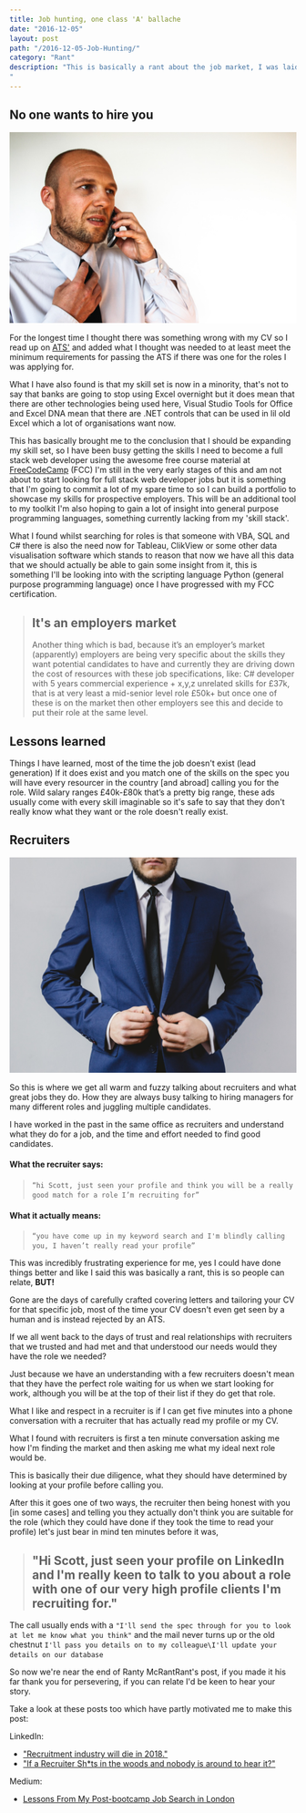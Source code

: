 ```yaml
---
title: Job hunting, one class 'A' ballache
date: "2016-12-05"
layout: post
path: "/2016-12-05-Job-Hunting/"
category: "Rant"
description: "This is basically a rant about the job market, I was laid off back in August, this is a terrible time of year to be looking for work, everyone is on holiday so things are generally pretty slow so when this happened to me I did the same and went on holiday for the end of August and first week of September. Coming back from holiday I found that things were still pretty slow with the occasional phone call about roles that were not really suited to my skill set. It was at this point that I began to struggle and stress about ever being employed again.
"
---
```


## No one wants to hire you

![stress-office](./stress-office.jpg)

For the longest time I thought there was something wrong with my CV so I read up on [ATS'](https://lmgtfy.com/?q=what+is+an+ats) and added what I thought was needed to at least meet the minimum requirements for passing the ATS if there was one for the roles I was applying for.

What I have also found is that my skill set is now in a minority, that's not to say that banks are going to stop using Excel overnight but it does mean that there are other technologies being used here, Visual Studio Tools for Office and Excel DNA mean that there are .NET controls that can be used in lil old Excel which a lot of organisations want now.

This has basically brought me to the conclusion that I should be expanding my skill set, so I have been busy getting the skills I need to become a full stack web developer using the awesome free course material at [FreeCodeCamp](https://www.freecodecamp.com) (FCC) I'm still in the very early stages of this and am not about to start looking for full stack web developer jobs but it is something that I'm going to commit a lot of my spare time to so I can build a portfolio to showcase my skills for prospective employers. This will be an additional tool to my toolkit I'm also hoping to gain a lot of insight into general purpose programming languages, something currently lacking from my 'skill stack'.

What I found whilst searching for roles is that someone with VBA, SQL and C# there is also the need now for Tableau, ClikView or some other data visualisation software which stands to reason that now we have all this data that we should actually be able to gain some insight from it, this is something I'll be looking into with the scripting language Python (general purpose programming language) once I have progressed with my FCC certification.

>## It's an employers market
>Another thing which is bad, because it’s an employer’s market (apparently) employers are being very specific about the skills they want potential candidates to have and currently they are driving down the cost of resources with these job specifications, like: C# developer with 5 years commercial experience + x,y,z unrelated skills for £37k, that is at very least a mid-senior level role £50k+ but once one of these is on the market then other employers see this and decide to put their role at the same level.

## Lessons learned

Things I have learned, most of the time the job doesn't exist (lead generation)
If it does exist and you match one of the skills on the spec you will have every resourcer in the country [and abroad] calling you for the role.
Wild salary ranges £40k-£80k that’s a pretty big range, these ads usually come with every skill imaginable so it's safe to say that they don't really know what they want or the role doesn't really exist.

## Recruiters

![shady-recruiter-middle-man](./shady-recruiter-middle-man.jpg)

So this is where we get all warm and fuzzy talking about recruiters and what great jobs they do. How they are always busy talking to hiring managers for many different roles and juggling multiple candidates.

I have worked in the past in the same office as recruiters and understand what they do for a job, and the time and effort needed to find good candidates.

#### What the recruiter says:

>`“hi Scott, just seen your profile and think you will be a really good match for a role I’m recruiting for”`

#### What it actually means:

>`“you have come up in my keyword search and I'm blindly calling you, I haven’t really read your profile”`

This was incredibly frustrating experience for me, yes I could have done things better and like I said this was basically a rant, this is so people can relate, **BUT!**

Gone are the days of carefully crafted covering letters and tailoring your CV for that specific job, most of the time your CV doesn't even get seen by a human and is instead rejected by an ATS.

If we all went back to the days of trust and real relationships with recruiters that we trusted and had met and that understood our needs would they have the role we needed?

Just because we have an understanding with a few recruiters doesn't mean that they have the perfect role waiting for us when we start looking for work, although you will be at the top of their list if they do get that role.

What I like and respect in a recruiter is if I can get five minutes into a phone conversation with a recruiter that has actually read my profile or my CV.

What I found with recruiters is first a ten minute conversation asking me how I'm finding the market and then asking me what my ideal next role would be.

This is basically their due diligence, what they should have determined by looking at your profile before calling you.

After this it goes one of two ways, the recruiter then being honest with you [in some cases] and telling you they actually don't think you are suitable for the role (which they could have done if they took the time to read your profile) let's just bear in mind ten minutes before it was,

>## "Hi Scott, just seen your profile on LinkedIn and I'm really keen to talk to you about a role with one of our very high profile clients I'm recruiting for."

The call usually ends with a `"I'll send the spec through for you to look at let me know what you think"` and the mail never turns up or the old chestnut `I'll pass you details on to my colleague\I'll update your details on our database`

So now we're near the end of Ranty McRantRant's post, if you made it his far thank you for persevering, if you can relate I'd be keen to hear your story.

Take a look at these posts too which have partly motivated me to make this post:

LinkedIn:

* ["Recruitment industry will die in 2018."](https://www.linkedin.com/pulse/recruitment-industry-die-2018-oleg-vishnepolsky)
* ["If a Recruiter Sh*ts in the woods and nobody is around to hear it?"](https://www.linkedin.com/pulse/recruiter-shts-woods-nobody-around-hear-tim-chattaway)

Medium:

* [Lessons From My Post-bootcamp Job Search in London](https://medium.freecodecamp.com/lessons-from-my-post-bootcamp-job-search-in-london-cb37ea12ec2f#.ckpg5lkpa)
